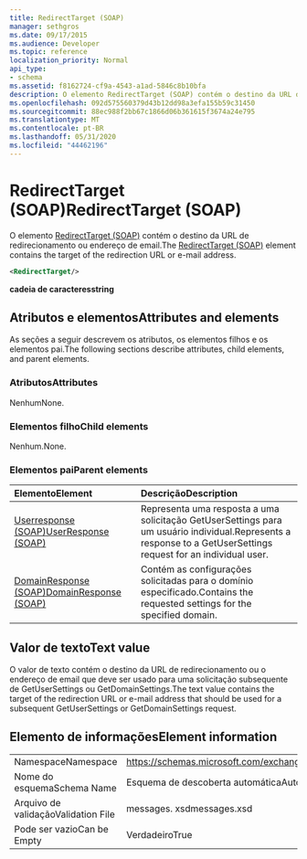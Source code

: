 ```yaml
---
title: RedirectTarget (SOAP)
manager: sethgros
ms.date: 09/17/2015
ms.audience: Developer
ms.topic: reference
localization_priority: Normal
api_type:
- schema
ms.assetid: f8162724-cf9a-4543-a1ad-5846c8b10bfa
description: O elemento RedirectTarget (SOAP) contém o destino da URL de redirecionamento ou endereço de email.
ms.openlocfilehash: 092d575560379d43b12dd98a3efa155b59c31450
ms.sourcegitcommit: 88ec988f2bb67c1866d06b361615f3674a24e795
ms.translationtype: MT
ms.contentlocale: pt-BR
ms.lasthandoff: 05/31/2020
ms.locfileid: "44462196"
---
```

# <a name="redirecttarget-soap"></a><span data-ttu-id="c9c05-103">RedirectTarget (SOAP)</span><span class="sxs-lookup"><span data-stu-id="c9c05-103">RedirectTarget (SOAP)</span></span>

<span data-ttu-id="c9c05-104">O elemento [RedirectTarget (SOAP)](redirecttarget-soap.md) contém o destino da URL de redirecionamento ou endereço de email.</span><span class="sxs-lookup"><span data-stu-id="c9c05-104">The [RedirectTarget (SOAP)](redirecttarget-soap.md) element contains the target of the redirection URL or e-mail address.</span></span> 
  
```XML
<RedirectTarget/>
```

 <span data-ttu-id="c9c05-105">**cadeia de caracteres**</span><span class="sxs-lookup"><span data-stu-id="c9c05-105">**string**</span></span>
## <a name="attributes-and-elements"></a><span data-ttu-id="c9c05-106">Atributos e elementos</span><span class="sxs-lookup"><span data-stu-id="c9c05-106">Attributes and elements</span></span>

<span data-ttu-id="c9c05-107">As seções a seguir descrevem os atributos, os elementos filhos e os elementos pai.</span><span class="sxs-lookup"><span data-stu-id="c9c05-107">The following sections describe attributes, child elements, and parent elements.</span></span>
  
### <a name="attributes"></a><span data-ttu-id="c9c05-108">Atributos</span><span class="sxs-lookup"><span data-stu-id="c9c05-108">Attributes</span></span>

<span data-ttu-id="c9c05-109">Nenhum</span><span class="sxs-lookup"><span data-stu-id="c9c05-109">None.</span></span>
  
### <a name="child-elements"></a><span data-ttu-id="c9c05-110">Elementos filho</span><span class="sxs-lookup"><span data-stu-id="c9c05-110">Child elements</span></span>

<span data-ttu-id="c9c05-111">Nenhum.</span><span class="sxs-lookup"><span data-stu-id="c9c05-111">None.</span></span>
  
### <a name="parent-elements"></a><span data-ttu-id="c9c05-112">Elementos pai</span><span class="sxs-lookup"><span data-stu-id="c9c05-112">Parent elements</span></span>

|<span data-ttu-id="c9c05-113">**Elemento**</span><span class="sxs-lookup"><span data-stu-id="c9c05-113">**Element**</span></span>|<span data-ttu-id="c9c05-114">**Descrição**</span><span class="sxs-lookup"><span data-stu-id="c9c05-114">**Description**</span></span>|
|:-----|:-----|
|[<span data-ttu-id="c9c05-115">Userresponse (SOAP)</span><span class="sxs-lookup"><span data-stu-id="c9c05-115">UserResponse (SOAP)</span></span>](userresponse-soap.md) <br/> |<span data-ttu-id="c9c05-116">Representa uma resposta a uma solicitação GetUserSettings para um usuário individual.</span><span class="sxs-lookup"><span data-stu-id="c9c05-116">Represents a response to a GetUserSettings request for an individual user.</span></span>  <br/> |
|[<span data-ttu-id="c9c05-117">DomainResponse (SOAP)</span><span class="sxs-lookup"><span data-stu-id="c9c05-117">DomainResponse (SOAP)</span></span>](domainresponse-soap.md) <br/> |<span data-ttu-id="c9c05-118">Contém as configurações solicitadas para o domínio especificado.</span><span class="sxs-lookup"><span data-stu-id="c9c05-118">Contains the requested settings for the specified domain.</span></span>  <br/> |
   
## <a name="text-value"></a><span data-ttu-id="c9c05-119">Valor de texto</span><span class="sxs-lookup"><span data-stu-id="c9c05-119">Text value</span></span>

<span data-ttu-id="c9c05-120">O valor de texto contém o destino da URL de redirecionamento ou o endereço de email que deve ser usado para uma solicitação subsequente de GetUserSettings ou GetDomainSettings.</span><span class="sxs-lookup"><span data-stu-id="c9c05-120">The text value contains the target of the redirection URL or e-mail address that should be used for a subsequent GetUserSettings or GetDomainSettings request.</span></span>
  
## <a name="element-information"></a><span data-ttu-id="c9c05-121">Elemento de informações</span><span class="sxs-lookup"><span data-stu-id="c9c05-121">Element information</span></span>

|||
|:-----|:-----|
|<span data-ttu-id="c9c05-122">Namespace</span><span class="sxs-lookup"><span data-stu-id="c9c05-122">Namespace</span></span>  <br/> |https://schemas.microsoft.com/exchange/2010/Autodiscover  <br/> |
|<span data-ttu-id="c9c05-123">Nome do esquema</span><span class="sxs-lookup"><span data-stu-id="c9c05-123">Schema Name</span></span>  <br/> |<span data-ttu-id="c9c05-124">Esquema de descoberta automática</span><span class="sxs-lookup"><span data-stu-id="c9c05-124">Autodiscover schema</span></span>  <br/> |
|<span data-ttu-id="c9c05-125">Arquivo de validação</span><span class="sxs-lookup"><span data-stu-id="c9c05-125">Validation File</span></span>  <br/> |<span data-ttu-id="c9c05-126">messages. xsd</span><span class="sxs-lookup"><span data-stu-id="c9c05-126">messages.xsd</span></span>  <br/> |
|<span data-ttu-id="c9c05-127">Pode ser vazio</span><span class="sxs-lookup"><span data-stu-id="c9c05-127">Can be Empty</span></span>  <br/> |<span data-ttu-id="c9c05-128">Verdadeiro</span><span class="sxs-lookup"><span data-stu-id="c9c05-128">True</span></span>  <br/> |
   

